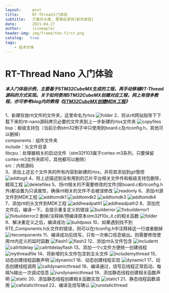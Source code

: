 ```yaml
---
layout:     post
title:      RT-Thread入门体验
subtitle:   万事开头难, 更难在坚持[新坑体验]
date:       2021-04-27
author:     (icemaple)
header-img: img/frame/the-first.png
catalog:   true
tags:
    - 技术什锦
---
```

# RT-Thread Nano 入门体验
##### 本入门体验示例，主要基于STM32CubeMX生成的工程，再手动移植RT-Thread源码的方式实现。关于如何使用STM32CubeMX创建对应工程，网上有很多教程，亦可参考blog内的教程《[STM32CubeMX创建MDK工程](2021-4-27-STM32CubeMX创建MDK工程.md)》
1、新建存放rtt文件的文件夹，这里命名为rtos
![folder](/img/frame/rt-thread/chapter1-try-to-experience/RTT-1-1-folder.png)
2、将从rtt网站指导下下载下来的rtt-nano源码拷贝必要的文件夹到上一步新建的rtos文件夹
![copyfiles](/img/frame/rt-thread/chapter1-try-to-experience/RTT-1-2-copy-rtt-files.png)
bsp：板级支持包（当前示例stm32例子中只使用到board.c及rtconfig.h，其他可以删掉）  
components：组件文件夹  
include：头文件目录  
libcpu：处理器相关的启动文件（stm32f103属于cortex-m3系列，只要保留cortex-m3文件夹即可，其他都可以删除）  
src：内核源码  
3、添加上述五个文件夹的所有内容到新建的rtos，并将其添加到git管控
![addtogit](/img/frame/rt-thread/chapter1-try-to-experience/RTT-1-3-add-to-git.png)
4、将上述描述到没有用到的芯片平台相关文件件和板级支持包删除，精简工程
![deletefiles](/img/frame/rt-thread/chapter1-try-to-experience/RTT-1-4-delete-needless-files.png)
5、将rtt相关的不需要修改的文件(除board.c和rtconfig.h外)都设置为只读属性，确保rtt相关的文件不会被误修改
![readonly](/img/frame/rt-thread/chapter1-try-to-experience/RTT-1-5-set-readonly.png)
6、添加rtt源文件到MDK工程
![addtomdk1](/img/frame/rt-thread/chapter1-try-to-experience/RTT-1-6-add-rttfiles-to-mdk-1.png)
![addtomdk2](/img/frame/rt-thread/chapter1-try-to-experience/RTT-1-6-add-rttfiles-to-mdk-2.png)
![addtomdk3](/img/frame/rt-thread/chapter1-try-to-experience/RTT-1-6-add-rttfiles-to-mdk-3.png)
![addtomdk4](/img/frame/rt-thread/chapter1-try-to-experience/RTT-1-6-add-rttfiles-to-mdk-4.png)
7、添加rtt的头文件到MDK工程
![addheadpath1](/img/frame/rt-thread/chapter1-try-to-experience/RTT-1-7-add-headfile-path-to-mdk-1.png)
![addheadpath2](/img/frame/rt-thread/chapter1-try-to-experience/RTT-1-7-add-headfile-path-to-mdk-2.png)
8、添加完文件后，编译一下。会提示重复定义的错误
![builderror](/img/frame/rt-thread/chapter1-try-to-experience/RTT-1-8-build-error.png)
![fixbuilderror1](/img/frame/rt-thread/chapter1-try-to-experience/RTT-1-8-fix-build-error-1.png)
![fixbuilderror2](/img/frame/rt-thread/chapter1-try-to-experience/RTT-1-8-fix-build-error-2.png)
删掉/注释掉/预编译原本stm32f10x_it.c的相关函数
![folder](/img/frame/rt-thread/chapter1-try-to-experience/RTT-1-1-folder.png)
9、解决重定义之后，编译成功
![buildpass](/img/frame/rt-thread/chapter1-try-to-experience/RTT-1-9-build-pass.png)
10、如果遇到找不到RTE_Components.h头文件的错误，则可以在rtconfig.h中注释掉这一行或者删掉
![rtecomponents](/img/frame/rt-thread/chapter1-try-to-experience/RTT-1-10-rte_components-headfile.png)
11、编译成功后烧写，只有一次串口信息输出。则需要修改使用rtt内定义的延时函数
![flash1](/img/frame/rt-thread/chapter1-try-to-experience/RTT-1-11-flash-1.png)
![flash2](/img/frame/rt-thread/chapter1-try-to-experience/RTT-1-11-flash-2.png)
12、添加rtt头文件包含
![includertt](/img/frame/rt-thread/chapter1-try-to-experience/RTT-1-12-include-rtt-headfile.png)
![callrttdelay](/img/frame/rt-thread/chapter1-try-to-experience/RTT-1-12-call-rtt-delay.png)
![callrttdelayflash](/img/frame/rt-thread/chapter1-try-to-experience/RTT-1-12-flash.png)
13、添加一个c文件方便统一创建线程
![mythreadfile](/img/frame/rt-thread/chapter1-try-to-experience/RTT-1-13-add-mythread-file.png)
14、将新增的头文件包含到主头文件
![includemythread](/img/frame/rt-thread/chapter1-try-to-experience/RTT-1-14-include-mythread-headfile.png)
15、动态创建线程函数声明
![dynamic1](/img/frame/rt-thread/chapter1-try-to-experience/RTT-1-15-call-dynamic-thread.png)
16、动态创建线程实现
![dynamic1](/img/frame/rt-thread/chapter1-try-to-experience/RTT-1-16-dynamic-create-thread.png)
17、动态创建线程调用
![calldynamicthread](/img/frame/rt-thread/chapter1-try-to-experience/RTT-1-17-call-dynamic-thread.png)
18、编译通过，烧写后线程正常启动，每隔1s输出一次调试信息
![rundynamicthread](/img/frame/rt-thread/chapter1-try-to-experience/RTT-1-18-dynamic-thread-run.png)
19、添加静态线程创建相关函数声明
![static](/img/frame/rt-thread/chapter1-try-to-experience/RTT-1-19-static-create-thread.png)
20、添加静态线程创建相关函数实现
![static1](/img/frame/rt-thread/chapter1-try-to-experience/RTT-1-20-static-create-thread.png)
21、静态线程函数调用
![callstaticthread](/img/frame/rt-thread/chapter1-try-to-experience/RTT-1-21-call-static-thread.png)
22、编译及烧写确认
![runstaticthread](/img/frame/rt-thread/chapter1-try-to-experience/RTT-1-22-static-thread-run.png)


<!-- ![404](/img/frame/404-bg.jpg) -->
